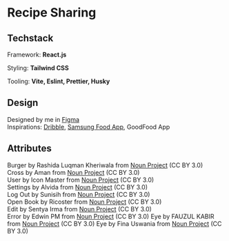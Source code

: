 # Recipe Sharing

## Techstack

Framework: **React.js**

<!-- State Management: **Zustand**   -->
<!-- Testing: **Jest + React-testing-library**   -->
<!-- Hosting: **Netlify**   -->

Styling: **Tailwind CSS**

<!-- CMS: **Contentful**   -->

Tooling: **Vite, Eslint, Prettier, Husky**

## Design

Designed by me in <a href="https://www.figma.com/design/Ga0wdBz8ZhYcxGvsxeSLbn/Recipe-Sharing?node-id=3-3&t=nBdcEBSb80EnMR9A-1">Figma</a>  
Inspirations: <a href="https://dribbble.com/dreamz89/collections/7159812-RecipeSharing">Dribble</a>, <a href="https://app.samsungfood.com/">Samsung Food App</a>, GoodFood App

## Attributes

Burger by Rashida Luqman Kheriwala from <a href="https://thenounproject.com/browse/icons/term/burger/" target="_blank" title="Burger Icons">Noun Project</a> (CC BY 3.0)  
Cross by Aman from <a href="https://thenounproject.com/icon/cross-7417434/" target="_blank" title="Cross Icons">Noun Project</a> (CC BY 3.0)  
User by Icon Master from <a href="https://thenounproject.com/icon/user-7377875/" target="_blank" title="user Icons">Noun Project</a> (CC BY 3.0)  
Settings by Alvida from <a href="https://thenounproject.com/icon/settings-7271251/" target="_blank" title="settings Icons">Noun Project</a> (CC BY 3.0)  
Log Out by Sunisih from <a href="https://thenounproject.com/browse/icons/term/log-out/" target="_blank" title="Log Out Icons">Noun Project</a> (CC BY 3.0)  
Open Book by Ricoster from <a href="https://thenounproject.com/icon/open-book-6997194/" target="_blank" title="Book Icons">Noun Project</a> (CC BY 3.0)  
Edit by Sentya Irma from <a href="https://thenounproject.com/icon/edit-7252664/" target="_blank" title="edit Icons">Noun Project</a> (CC BY 3.0)  
Error by Edwin PM from <a href="https://thenounproject.com/icon/error-2504007/" target="_blank" title="Error Icons">Noun Project</a> (CC BY 3.0)
Eye by FAUZUL KABIR from <a href="https://thenounproject.com/icon/eye-7357431/" target="_blank" title="Eye Icons">Noun Project</a> (CC BY 3.0)
Eye by Fina Uswania from <a href="https://thenounproject.com/icon/eye-5102785/" target="_blank" title="Eye Icons">Noun Project</a> (CC BY 3.0)
